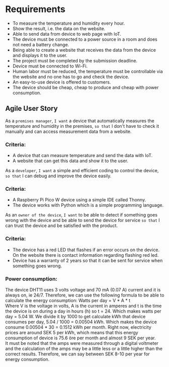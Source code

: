 # Requirements

* To measure the temperature and humidity every hour.
* Show the result, i.e. the data on the website.
* Able to send data from device to web page with IoT.
* The device must be connected to a power source in a room and does not need a battery change.
* Being able to create a website that receives the data from the device and displays it to the user.
* The project must be completed by the submission deadline.
* Device must be connected to Wi-Fi.
* Human labor must be reduced, the temperature must be controllable via the website and no one has to go and check the device.
* An easy-to-use device is offered to customers.
* The device should be cheap, cheap to produce and cheap with power consumption.

## Agile User Story

As a ``premises manager``, ``I want`` a device that automatically measures the temperature and humidity in the premises, ``so that`` I don't have to check it manually and can access measurement data from a website.  
### Criteria:
* A device that can measure temperature and send the data with IoT.  
* A website that can get this data and show it to the user.  

As a ``developer``, ``I want`` a simple and efficient coding to control the device, ``so that`` I can debug and improve the device easily.
### Criteria:
* A Raspberry Pi Pico W device using a simple IDE called Thonny.  
* The device works with Python which is a simple programming language.  

As an ``owner of the device``, ``I want`` to be able to detect if something goes wrong with the device and be able to send the device for service ``so that`` I can trust the device and be satisfied with the product.
### Criteria:
* The device has a red LED that flashes if an error occurs on the device. On the website there is contact information regarding flashing red led.  
* Device has a warranty of 2 years so that it can be sent for service when something goes wrong.  

### Power consumption:  
The device DHT11 uses 3 volts voltage and 70 mA (0.07 A) current and it is always on, ie 24/7. Therefore, we can use the following formula to be able to calculate the energy consumption:
Watts per day = V * A * t  
Where V is the voltage in volts, A is the current in amperes and t is the time the device is on during a day in hours (h) so t = 24. Which makes watts per day = 5.04 W. We divide it by 1000 to get calculate kWh that device consumes per day, 5.04 / 1000 = 0.00504 kWh. Which makes the device consume 0.00504 * 30 = 0.1512 kWh per month. Right now, electricity prices are around SEK 5 per kWh, which means that this energy consumption of device is 75.6 öre per month and almost 9 SEK per year.  
It must be noted that the amps were measured through a digital voltmeter and the calculation of the amps may be a little less or a little higher than the correct results. Therefore, we can say between SEK 8-10 per year for energy consumption.  